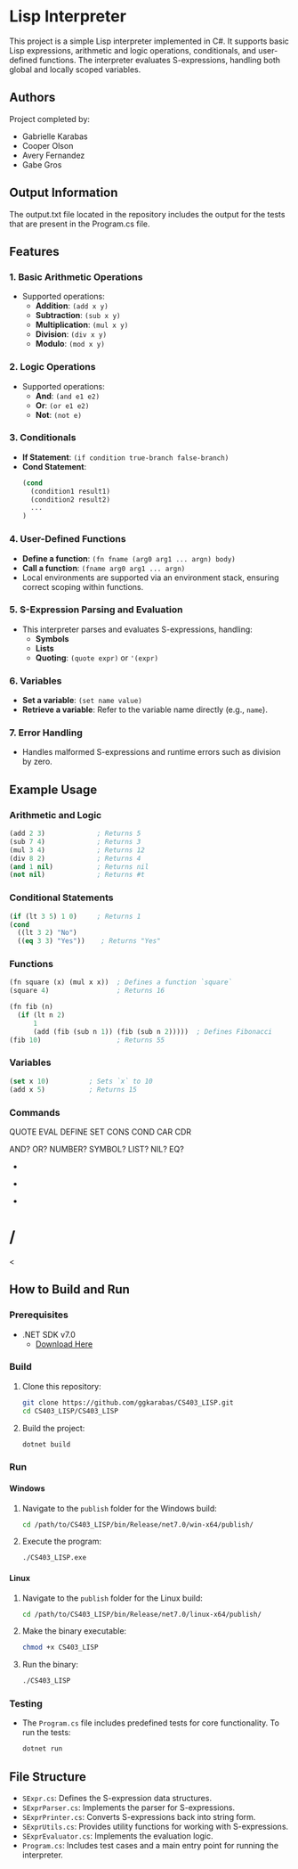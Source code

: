 
# Lisp Interpreter

This project is a simple Lisp interpreter implemented in C#. It supports basic Lisp expressions, arithmetic and logic operations, conditionals, and user-defined functions. The interpreter evaluates S-expressions, handling both global and locally scoped variables.

## Authors

Project completed by:
- Gabrielle Karabas
- Cooper Olson
- Avery Fernandez
- Gabe Gros

## Output Information

The output.txt file located in the repository includes the output for the tests that are present in the Program.cs file.  

## Features

### 1. **Basic Arithmetic Operations**
   - Supported operations:
     - **Addition**: `(add x y)`
     - **Subtraction**: `(sub x y)`
     - **Multiplication**: `(mul x y)`
     - **Division**: `(div x y)`
     - **Modulo**: `(mod x y)`

### 2. **Logic Operations**
   - Supported operations:
     - **And**: `(and e1 e2)`
     - **Or**: `(or e1 e2)`
     - **Not**: `(not e)`

### 3. **Conditionals**
   - **If Statement**: `(if condition true-branch false-branch)`
   - **Cond Statement**: 
     ```lisp
     (cond
       (condition1 result1)
       (condition2 result2)
       ...
     )
     ```

### 4. **User-Defined Functions**
   - **Define a function**: `(fn fname (arg0 arg1 ... argn) body)`
   - **Call a function**: `(fname arg0 arg1 ... argn)`
   - Local environments are supported via an environment stack, ensuring correct scoping within functions.

### 5. **S-Expression Parsing and Evaluation**
   - This interpreter parses and evaluates S-expressions, handling:
     - **Symbols**
     - **Lists**
     - **Quoting**: `(quote expr)` or `'(expr)`

### 6. **Variables**
   - **Set a variable**: `(set name value)`
   - **Retrieve a variable**: Refer to the variable name directly (e.g., `name`).

### 7. **Error Handling**
   - Handles malformed S-expressions and runtime errors such as division by zero.

## Example Usage

### Arithmetic and Logic
```lisp
(add 2 3)             ; Returns 5
(sub 7 4)             ; Returns 3
(mul 3 4)             ; Returns 12
(div 8 2)             ; Returns 4
(and 1 nil)           ; Returns nil
(not nil)             ; Returns #t
```

### Conditional Statements
```lisp
(if (lt 3 5) 1 0)     ; Returns 1
(cond
  ((lt 3 2) "No")
  ((eq 3 3) "Yes"))    ; Returns "Yes"
```

### Functions
```lisp
(fn square (x) (mul x x))  ; Defines a function `square`
(square 4)                 ; Returns 16

(fn fib (n)
  (if (lt n 2) 
      1 
      (add (fib (sub n 1)) (fib (sub n 2)))))  ; Defines Fibonacci
(fib 10)                   ; Returns 55
```

### Variables
```lisp
(set x 10)          ; Sets `x` to 10
(add x 5)           ; Returns 15
```
### Commands 

QUOTE
EVAL 
DEFINE 
SET
CONS
COND
CAR
CDR
 
AND?
OR?
NUMBER?
SYMBOL?
LIST?
NIL?
EQ?
 
 
+
-
*
/
=
< 
> 

## How to Build and Run

### Prerequisites
- .NET SDK v7.0
  - [Download Here](https://dotnet.microsoft.com/en-us/download/dotnet/7.0/runtime?cid=getdotnetcore&os=windows&arch=x64)

### Build
1. Clone this repository:
   ```bash
   git clone https://github.com/ggkarabas/CS403_LISP.git
   cd CS403_LISP/CS403_LISP
   ```
2. Build the project:
   ```bash
   dotnet build
   ```

### Run
#### Windows
1. Navigate to the `publish` folder for the Windows build:
   ```bash
   cd /path/to/CS403_LISP/bin/Release/net7.0/win-x64/publish/
   ```
2. Execute the program:
   ```bash
   ./CS403_LISP.exe
   ```

#### Linux
1. Navigate to the `publish` folder for the Linux build:
   ```bash
   cd /path/to/CS403_LISP/bin/Release/net7.0/linux-x64/publish/
   ```
2. Make the binary executable:
   ```bash
   chmod +x CS403_LISP
   ```
3. Run the binary:
   ```bash
   ./CS403_LISP
   ```

### Testing
- The `Program.cs` file includes predefined tests for core functionality. To run the tests:
   ```bash
   dotnet run
   ```

## File Structure
- `SExpr.cs`: Defines the S-expression data structures.
- `SExprParser.cs`: Implements the parser for S-expressions.
- `SExprPrinter.cs`: Converts S-expressions back into string form.
- `SExprUtils.cs`: Provides utility functions for working with S-expressions.
- `SExprEvaluator.cs`: Implements the evaluation logic.
- `Program.cs`: Includes test cases and a main entry point for running the interpreter.
